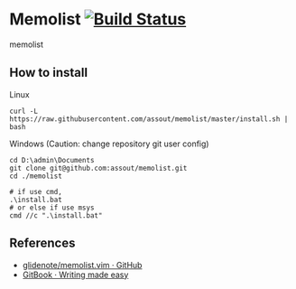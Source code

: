 # Memolist [![Build Status](https://travis-ci.org/assout/memolist.svg?branch=master)](https://travis-ci.org/assout/memolist)

memolist

## How to install

Linux

```
curl -L https://raw.githubusercontent.com/assout/memolist/master/install.sh | bash
```

Windows (Caution: change repository git user config)

```
cd D:\admin\Documents
git clone git@github.com:assout/memolist.git
cd ./memolist

# if use cmd,
.\install.bat
# or else if use msys
cmd //c ".\install.bat"
```

## References

* [glidenote/memolist.vim · GitHub](https://github.com/glidenote/memolist.vim)
* [GitBook · Writing made easy](https://www.gitbook.com/)

